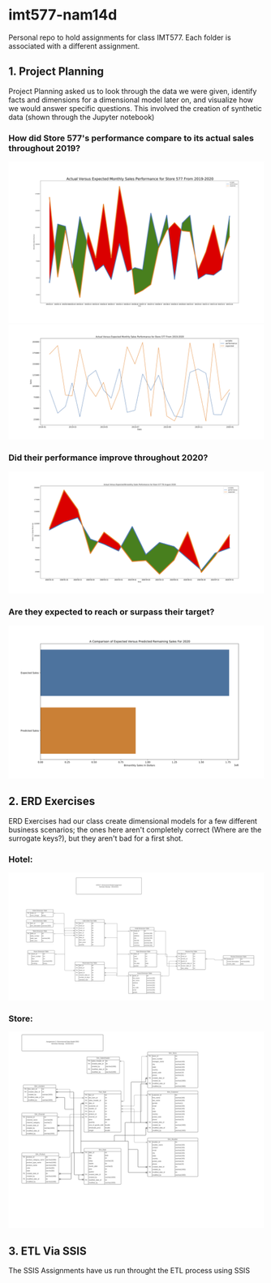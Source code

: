 # imt577-nam14d
Personal repo to hold assignments for class IMT577. Each folder is associated with a different assignment.

## 1. Project Planning

Project Planning asked us to look through the data we were given, identify facts and dimensions for a dimensional model later on, and visualize how we would answer specific questions. This involved the creation of synthetic data (shown through the Jupyter notebook)

### How did Store 577's performance compare to its actual sales throughout 2019?
![alt text][perf_metric1]
![alt text][perf_metric2]

[perf_metric1]:/projectPlanning/store_577_sales_performance_metric_2.png
[perf_metric2]:/projectPlanning/store577_salesperformance_vs_metric.png
 


### Did their performance improve throughout 2020?
![alt text][perf2020]

[perf2020]:/projectPlanning/store_577_store_sales_2020_line.png

### Are they expected to reach or surpass their target?
![alt text][target]

[target]:/projectPlanning/store_577_miss_annual_target.png

## 2. ERD Exercises

ERD Exercises had our class create dimensional models for a few different business scenarios; the ones here aren't completely correct (Where are the surrogate keys?), but they aren't bad for a first shot.

### Hotel:
![alt text][hotel]

[hotel]:/erdExercises/DimensionalModelExercise.png


### Store:
![alt text][store]

[store]:/erdExercises/StoreERD.png

## 3. ETL Via SSIS

The SSIS Assignments have us run throught the ETL process using SSIS
